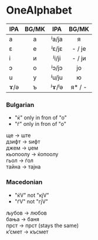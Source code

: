 # OneAlphabet

| IPA |  BG/MK | IPA    | BG/MK |
|-----|:-------:|:------:|:----:
| a   | а       | ʲa/ja  | я |
| ɛ   | е       | ʲɛ/jɛ  | - / је |
| i   | и       | ʲi/ji   | - / ји |
| ɔ   | о       | ʲɔ/jɔ  | јо|
| u	  | у       | ʲu/ju	 | ю |
| ɤ/ə | ъ       | ʲɤ/ʲə  | я* / -|



### Bulgarian
- "ќ" only in fron of "o"
- "ѓ" only in fron of "o"

ще -> ште   
дзифт -> ѕифт   
джем -> џем   
кьопоолу -> ќопоолу   
гьол -> ѓол   
тайна -> тајна


### Macedonian
- "ќV" not "кјV"
- "ѓV" not "гјV"

љубов -> любов   
бања -> баня   
прст -> прст (stays the same)    
к’смет -> късмет
